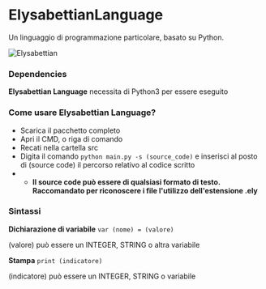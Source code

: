 # ElysabettianLanguage
Un linguaggio di programmazione particolare, basato su Python.

![Elysabettian](https://user-images.githubusercontent.com/86408279/123461546-82979300-d5e9-11eb-8493-d6844dd1b20f.png)

### Dependencies
**Elysabettian Language** necessita di Python3 per essere eseguito
### Come usare Elysabettian Language?

- Scarica il pacchetto completo
- Apri il CMD, o riga di comando
- Recati nella cartella src
- Digita il comando `python main.py -s (source_code)` e inserisci al posto di (source code) il percorso relativo al codice scritto
- - **Il source code può essere di qualsiasi formato di testo. Raccomandato per riconoscere i file l'utilizzo dell'estensione .ely**

### Sintassi
**Dichiarazione di variabile**
`var (nome) = (valore)`

(valore) può essere un INTEGER, STRING o altra variabile

**Stampa**
`print (indicatore)`

(indicatore) può essere un INTEGER, STRING o variabile


